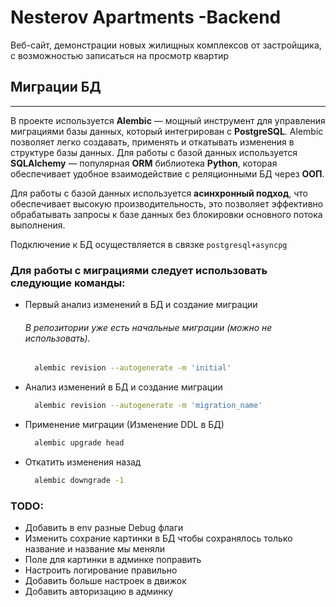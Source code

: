# Nesterov Apartments -Backend 
Веб-сайт, демонстрации новых жилищных комплексов от застройщика, с возможностью записаться на просмотр квартир


## Миграции БД

---

В проекте используется **Alembic** — мощный инструмент для управления 
миграциями базы данных, который интегрирован с **PostgreSQL**. 
Alembic позволяет легко создавать, применять и откатывать изменения в структуре
базы данных. Для работы с базой данных используется **SQLAlchemy** — популярная
**ORM** библиотека **Python**, которая обеспечивает удобное взаимодействие с
реляционными БД через **ООП**.

Для работы с базой данных используется **асинхронный подход**, что обеспечивает 
высокую производительность, это позволяет эффективно обрабатывать запросы к 
базе данных без блокировки основного потока выполнения.

Подключение к БД осуществляется в связке `postgresql+asyncpg`

### Для работы с миграциями следует использовать следующие команды:

- Первый анализ изменений в БД и создание миграции

    ###### В репозитории уже есть начальные миграции (можно не использовать).
    ```bash
      alembic revision --autogenerate -m 'initial'
    ```

- Анализ изменений в БД и создание миграции
    ```bash
      alembic revision --autogenerate -m 'migration_name'
    ```

- Применение миграции (Изменение DDL в БД)
    ```bash
      alembic upgrade head
    ```

- Откатить изменения назад
    ```bash
      alembic downgrade -1
    ```


### TODO:

- Добавить в env разные Debug флаги
- Изменить сохрание картинки в БД чтобы сохранялось только название и название мы меняли
- Поле для картинки в админке поправить
- Настроить логирование правильно
- Добавить больше настроек в движок
- Добавить авторизацию в админку